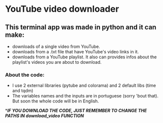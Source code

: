 # YouTube video downloader

## This terminal app was made in python and it can make: 
- downloads of a single video from YouTube.
- downloads from a .txt file that have YouTube's video links in it.
- downloads from a YouTube playlist. It also can provides infos about the playlist's videos you are about to download. 

### About the code:
- I use 2 external libraries (pytube and colorama) and 2 default libs (time and tqdm)
- The variables names and the inputs are in portuguese (sorry 'bout that). But soon the whole code will be in English.

****IF YOU DOWNLOAD THE CODE, JUST REMEMBER TO CHANGE THE PATHS IN download_video FUNCTION*** 
